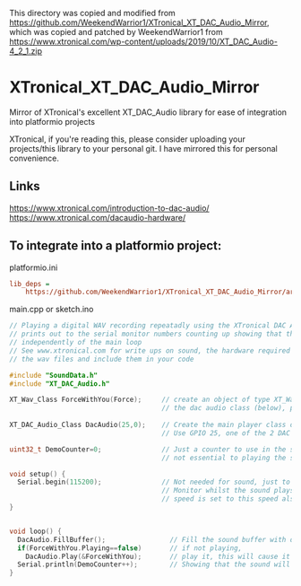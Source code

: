 This directory was copied and modified from https://github.com/WeekendWarrior1/XTronical_XT_DAC_Audio_Mirror,
which was copied and patched by WeekendWarrior1 from https://www.xtronical.com/wp-content/uploads/2019/10/XT_DAC_Audio-4_2_1.zip

# XTronical_XT_DAC_Audio_Mirror
Mirror of XTronical's excellent XT_DAC_Audio library for ease of integration into platformio projects

XTronical, if you're reading this, please consider uploading your projects/this library to your personal git. I have mirrored this for personal convenience.

## Links
https://www.xtronical.com/introduction-to-dac-audio/
https://www.xtronical.com/dacaudio-hardware/

## To integrate into a platformio project:

platformio.ini
```ini
lib_deps =
    https://github.com/WeekendWarrior1/XTronical_XT_DAC_Audio_Mirror/archive/master.zip
```

main.cpp or sketch.ino
```cpp
// Playing a digital WAV recording repeatadly using the XTronical DAC Audio library
// prints out to the serial monitor numbers counting up showing that the sound plays 
// independently of the main loop
// See www.xtronical.com for write ups on sound, the hardware required and how to make
// the wav files and include them in your code

#include "SoundData.h"
#include "XT_DAC_Audio.h"

XT_Wav_Class ForceWithYou(Force);     // create an object of type XT_Wav_Class that is used by 
                                      // the dac audio class (below), passing wav data as parameter.
                                      
XT_DAC_Audio_Class DacAudio(25,0);    // Create the main player class object. 
                                      // Use GPIO 25, one of the 2 DAC pins and timer 0

uint32_t DemoCounter=0;               // Just a counter to use in the serial monitor
                                      // not essential to playing the sound

void setup() {
  Serial.begin(115200);               // Not needed for sound, just to demo printing to the serial
                                      // Monitor whilst the sound plays, ensure your serial monitor
                                      // speed is set to this speed also.
}


void loop() {
  DacAudio.FillBuffer();                // Fill the sound buffer with data
  if(ForceWithYou.Playing==false)       // if not playing,
    DacAudio.Play(&ForceWithYou);       // play it, this will cause it to repeat and repeat...
  Serial.println(DemoCounter++);        // Showing that the sound will play as well as your code running here.
}
```
